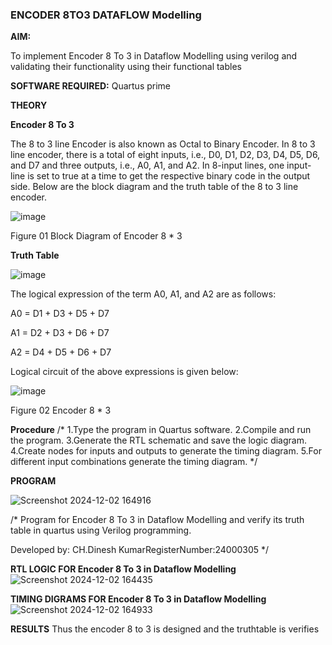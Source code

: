### ENCODER 8TO3 DATAFLOW Modelling

**AIM:**

To implement  Encoder 8 To 3 in Dataflow Modelling using verilog and validating their functionality using their functional tables

**SOFTWARE REQUIRED:** Quartus prime

**THEORY**

**Encoder 8 To 3**

The 8 to 3 line Encoder is also known as Octal to Binary Encoder. In 8 to 3 line encoder, there is a total of eight inputs, i.e., D0, D1, D2, D3, D4, D5, D6, and D7 and three outputs, i.e., A0, A1, and A2. In 8-input lines, one input-line is set to true at a time to get the respective binary code in the output side. Below are the block diagram and the truth table of the 8 to 3 line encoder.

![image](https://github.com/naavaneetha/ENCODER8TO3DATAFLOW/assets/154305477/0bc242c1-eb9e-4c47-afe5-30428470efc3)

Figure 01  Block Diagram of Encoder 8 * 3

**Truth Table**

![image](https://github.com/naavaneetha/ENCODER8TO3DATAFLOW/assets/154305477/35496b14-ae6e-4cd1-9abd-d6736b576575)

The logical expression of the term A0, A1, and A2 are as follows:

A0 = D1 + D3 + D5 + D7

A1 = D2 + D3 + D6 + D7

A2 = D4 + D5 + D6 + D7

Logical circuit of the above expressions is given below:

![image](https://github.com/naavaneetha/ENCODER8TO3DATAFLOW/assets/154305477/95acaee6-c873-4c75-89eb-ef09fb158053)

Figure 02  Encoder 8 * 3

**Procedure**
/* 1.Type the program in Quartus software. 2.Compile and run the program. 3.Generate
 the RTL schematic and save the logic diagram. 4.Create nodes for inputs and outputs to
 generate the timing diagram. 5.For different input combinations generate
 the timing diagram. */


**PROGRAM**

 ![Screenshot 2024-12-02 164916](https://github.com/user-attachments/assets/42eb65cf-1452-48cf-96a6-28e571ce3ebf)


/* Program for Encoder 8 To 3 in Dataflow Modelling and verify its truth table in quartus using Verilog programming. 

Developed by: CH.Dinesh KumarRegisterNumber:24000305
*/

**RTL LOGIC FOR Encoder 8 To 3 in Dataflow Modelling**
![Screenshot 2024-12-02 164435](https://github.com/user-attachments/assets/18ea9aee-4267-4964-b6a7-9fc9bde8c04f)

**TIMING DIGRAMS FOR Encoder 8 To 3 in Dataflow Modelling**
![Screenshot 2024-12-02 164933](https://github.com/user-attachments/assets/b7b17587-39d3-4a3a-883b-08b884d3f750)

**RESULTS**
Thus the encoder 8 to 3 is designed and the truthtable is verifies




